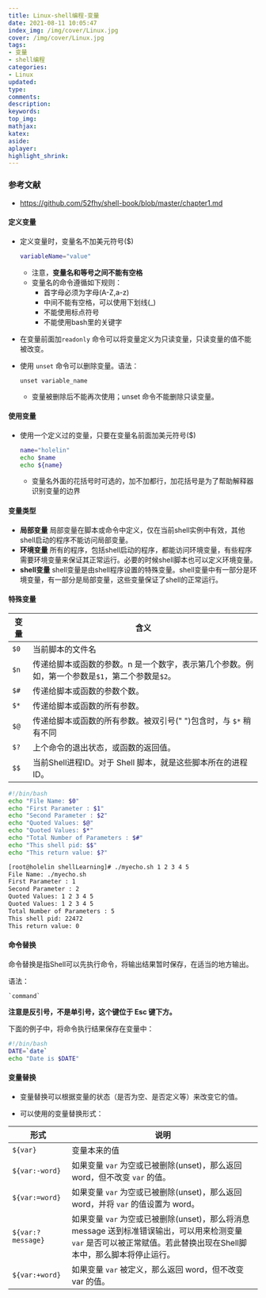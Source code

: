 ```yaml
---
title: Linux-shell编程-变量
date: 2021-08-11 10:05:47
index_img: /img/cover/Linux.jpg
cover: /img/cover/Linux.jpg
tags:
- 变量
- shell编程
categories:
- Linux
updated:
type:
comments:
description:
keywords:
top_img:
mathjax:
katex:
aside:
aplayer:
highlight_shrink:
---
```


### 参考文献

* https://github.com/52fhy/shell-book/blob/master/chapter1.md

#### 定义变量

* 定义变量时，变量名不加美元符号($)

  ```sh
  variableName="value"
  ```

  * 注意，**变量名和等号之间不能有空格**
  * 变量名的命令遵循如下规则：
    * 首字母必须为字母(A-Z,a-z)
    * 中间不能有空格，可以使用下划线(_)
    * 不能使用标点符号
    * 不能使用bash里的关键字

* 在变量前面加`readonly` 命令可以将变量定义为只读变量，只读变量的值不能被改变。

* 使用 `unset` 命令可以删除变量。语法：

  ```
  unset variable_name
  ```

  * 变量被删除后不能再次使用；unset 命令不能删除只读变量。

#### 使用变量

* 使用一个定义过的变量，只要在变量名前面加美元符号($)

  ```sh
  name="holelin"
  echo $name
  echo ${name}
  ```

  * 变量名外面的花括号时可选的，加不加都行，加花括号是为了帮助解释器识别变量的边界

#### 变量类型

*  **局部变量** 局部变量在脚本或命令中定义，仅在当前shell实例中有效，其他shell启动的程序不能访问局部变量。
* **环境变量** 所有的程序，包括shell启动的程序，都能访问环境变量，有些程序需要环境变量来保证其正常运行。必要的时候shell脚本也可以定义环境变量。
* **shell变量** shell变量是由shell程序设置的特殊变量。shell变量中有一部分是环境变量，有一部分是局部变量，这些变量保证了shell的正常运行。

#### 特殊变量

| 变量 | 含义                                                         |
| ---- | ------------------------------------------------------------ |
| `$0` | 当前脚本的文件名                                             |
| `$n` | 传递给脚本或函数的参数。n 是一个数字，表示第几个参数。例如，第一个参数是`$1`，第二个参数是`$2`。 |
| `$#` | 传递给脚本或函数的参数个数。                                 |
| `$*` | 传递给脚本或函数的所有参数。                                 |
| `$@` | 传递给脚本或函数的所有参数。被双引号(" ")包含时，与 `$*` 稍有不同 |
| `$?` | 上个命令的退出状态，或函数的返回值。                         |
| `$$` | 当前Shell进程ID。对于 Shell 脚本，就是这些脚本所在的进程ID。 |

```sh
#!/bin/bash
echo "File Name: $0"
echo "First Parameter : $1"
echo "Second Parameter : $2"
echo "Quoted Values: $@"
echo "Quoted Values: $*"
echo "Total Number of Parameters : $#"
echo "This shell pid: $$"
echo "This return value: $?"

[root@holelin shellLearning]# ./myecho.sh 1 2 3 4 5
File Name: ./myecho.sh
First Parameter : 1
Second Parameter : 2
Quoted Values: 1 2 3 4 5
Quoted Values: 1 2 3 4 5
Total Number of Parameters : 5
This shell pid: 22472
This return value: 0
```

#### 命令替换

命令替换是指Shell可以先执行命令，将输出结果暂时保存，在适当的地方输出。

语法：

```
`command`
```

**注意是反引号，不是单引号，这个键位于 Esc 键下方。**

下面的例子中，将命令执行结果保存在变量中：

```sh
#!/bin/bash
DATE=`date`
echo "Date is $DATE"
```

#### 变量替换

* 变量替换可以根据变量的状态（是否为空、是否定义等）来改变它的值。

* 可以使用的变量替换形式：

| 形式              | 说明                                                         |
| ----------------- | ------------------------------------------------------------ |
| `${var}`          | 变量本来的值                                                 |
| `${var:-word}`    | 如果变量 `var` 为空或已被删除(unset)，那么返回 word，但不改变 `var` 的值。 |
| `${var:=word}`    | 如果变量 `var` 为空或已被删除(unset)，那么返回 word，并将 `var` 的值设置为 word。 |
| `${var:?message}` | 如果变量 `var` 为空或已被删除(unset)，那么将消息 message 送到标准错误输出，可以用来检测变量 `var` 是否可以被正常赋值。若此替换出现在Shell脚本中，那么脚本将停止运行。 |
| `${var:+word}`    | 如果变量 `var` 被定义，那么返回 word，但不改变 var 的值。    |
